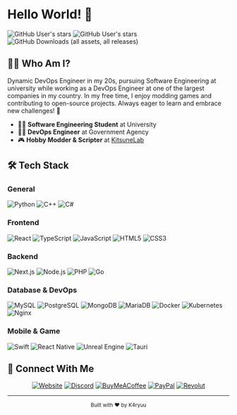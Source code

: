 # Hello World! 👋 

![GitHub User's stars](https://img.shields.io/github/stars/K4ryuu?style=for-the-badge&label=All%20Stars&affiliations=OWNER,ORGANIZATION_MEMBER)
![GitHub User's stars](https://img.shields.io/github/stars/K4ryuu?style=for-the-badge&label=Profile%20Stars)
![GitHub Downloads (all assets, all releases)](https://img.shields.io/github/downloads/KitsuneLab-Development/K4-System/total?style=for-the-badge&label=Most%20Downloaded%20Project)



## 🧑‍💻 Who Am I?
Dynamic DevOps Engineer in my 20s, pursuing Software Engineering at university while working as a DevOps Engineer at one of the largest companies in my country. In my free time, I enjoy modding games and contributing to open-source projects. Always eager to learn and embrace new challenges! 🚀

- 👨‍🎓 **Software Engineering Student** at University
- 👨‍💻 **DevOps Engineer** at Government Agency
- 🎮 **Hobby Modder & Scripter** at [KitsuneLab](https://github.com/KitsuneLab-Development)

## 🛠️ Tech Stack
### General
![Python](https://img.shields.io/badge/-Python-3776AB?style=flat-square&logo=python&logoColor=white)
![C++](https://img.shields.io/badge/-C++-00599C?style=flat-square&logo=c%2B%2B&logoColor=white)
![C#](https://img.shields.io/badge/-C%23-239120?style=flat-square&logo=c-sharp&logoColor=white)

### Frontend
![React](https://img.shields.io/badge/-React-61DAFB?style=flat-square&logo=react&logoColor=black)
![TypeScript](https://img.shields.io/badge/-TypeScript-3178C6?style=flat-square&logo=typescript&logoColor=white)
![JavaScript](https://img.shields.io/badge/-JavaScript-F7DF1E?style=flat-square&logo=javascript&logoColor=black)
![HTML5](https://img.shields.io/badge/-HTML5-E34F26?style=flat-square&logo=html5&logoColor=white)
![CSS3](https://img.shields.io/badge/-CSS3-1572B6?style=flat-square&logo=css3&logoColor=white)

### Backend
![Next.js](https://img.shields.io/badge/-Next.js-000000?style=flat-square&logo=next.js&logoColor=white)
![Node.js](https://img.shields.io/badge/-Node.js-339933?style=flat-square&logo=node.js&logoColor=white)
![PHP](https://img.shields.io/badge/-PHP-777BB4?style=flat-square&logo=php&logoColor=white)
![Go](https://img.shields.io/badge/-Go-00ADD8?style=flat-square&logo=go&logoColor=white)

### Database & DevOps
![MySQL](https://img.shields.io/badge/-MySQL-4479A1?style=flat-square&logo=mysql&logoColor=white)
![PostgreSQL](https://img.shields.io/badge/-PostgreSQL-336791?style=flat-square&logo=postgresql&logoColor=white)
![MongoDB](https://img.shields.io/badge/-MongoDB-47A248?style=flat-square&logo=mongodb&logoColor=white)
![MariaDB](https://img.shields.io/badge/-MariaDB-003545?style=flat-square&logo=mariadb&logoColor=white)
![Docker](https://img.shields.io/badge/-Docker-2496ED?style=flat-square&logo=docker&logoColor=white)
![Kubernetes](https://img.shields.io/badge/-Kubernetes-326CE5?style=flat-square&logo=kubernetes&logoColor=white)
![Nginx](https://img.shields.io/badge/-Nginx-009639?style=flat-square&logo=nginx&logoColor=white)

### Mobile & Game
![Swift](https://img.shields.io/badge/-Swift-FA7343?style=flat-square&logo=swift&logoColor=white)
![React Native](https://img.shields.io/badge/-React_Native-61DAFB?style=flat-square&logo=react&logoColor=black)
![Unreal Engine](https://img.shields.io/badge/-Unreal_Engine-313131?style=flat-square&logo=unreal-engine&logoColor=white)
![Tauri](https://img.shields.io/badge/-Tauri-FFC131?style=flat-square&logo=tauri&logoColor=black)

## 🤝 Connect With Me
<div align="center">
  
[![Website](https://img.shields.io/badge/-Website-000000?style=for-the-badge&logo=safari&logoColor=white)](https://kitsune-lab.com/aff/TFJFPE)
[![Discord](https://img.shields.io/badge/-Discord-5865F2?style=for-the-badge&logo=discord&logoColor=white)](https://kitsune-lab.com/p/discord)
[![BuyMeACoffee](https://img.shields.io/badge/-Buy_Me_A_Coffee-FFDD00?style=for-the-badge&logo=buy-me-a-coffee&logoColor=black)](https://kitsune-lab.com/p/support)
[![PayPal](https://img.shields.io/badge/-PayPal-00457C?style=for-the-badge&logo=paypal&logoColor=white)](https://paypal.me/k4ryuu)
[![Revolut](https://img.shields.io/badge/-Revolut-0075EB?style=for-the-badge&logo=revolut&logoColor=white)](https://revolut.me/k4ryuu)

</div>

---
<div align="center">
  <sub>Built with ❤️ by K4ryuu</sub>
</div>

